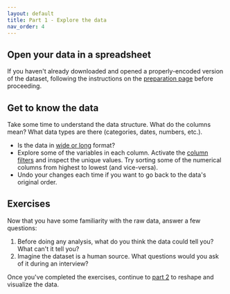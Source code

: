 ```yaml
---
layout: default
title: Part 1 - Explore the data
nav_order: 4
---
```


## Open your data in a spreadsheet
If you haven't already downloaded and opened a properly-encoded version of the dataset, following the instructions on the [preparation page](preparation#get-the-data) before proceeding. 

## Get to know the data
Take some time to understand the data structure. What do the columns mean? What data types are there (categories, dates, numbers, etc.). 
* Is the data in [wide or long](https://www.theanalysisfactor.com/wide-and-long-data/) format?
* Explore some of the variables in each column. Activate the [column filters](https://support.google.com/docs/answer/3540681?co=GENIE.Platform%3DDesktop&hl=en) and inspect the unique values. Try sorting some of the numerical columns from highest to lowest (and vice-versa).
* Undo your changes each time if you want to go back to the data's original order.

## Exercises

Now that you have some familiarity with the raw data, answer a few questions:
1. Before doing any analysis, what do you think the data could tell you? What can't it tell you?
2. Imagine the dataset is a human source. What questions would you ask of it during an interview?


Once you've completed the exercises, continue to [part 2](part2) to reshape and visualize the data.




<!--


## Workshop recording

<iframe height="480" width="853" allowfullscreen frameborder=0 src="https://echo360.ca/media/4378b2ec-7d0c-4632-a1e4-5a8076a494da/public?autoplay=false&automute=false"></iframe>

View the original [here](https://echo360.ca/media/4378b2ec-7d0c-4632-a1e4-5a8076a494da/public).


## Workshop slides

<div style="position:relative;padding-top:66.25%;">
<iframe src="//docs.google.com/viewer?url=https://github.com/scds/intro-tableau/raw/main/assets/docs/tableau_20201118.pdf?dl=0&hl=en_US&embedded=true" class="gde-frame" style="position:absolute;top:0;left:0;width:100%;height:100%;border:none;" scrolling="no"></iframe>
</div>
[Download as a PDF](https://github.com/scds/intro-tableau/raw/main/assets/docs/tableau_20201118.pdf)
<br>

## Worksheets
**Coming soon!**


-->
